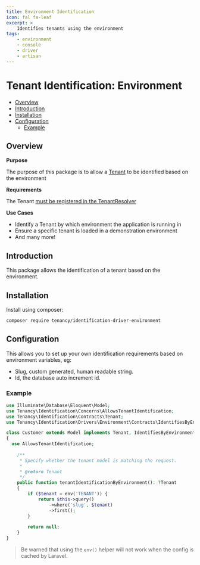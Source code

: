 ```yaml
---
title: Environment Identification
icon: fal fa-leaf
excerpt: >
    Identifies tenants using the environment
tags:
    - environment
    - console
    - driver
    - artisan
---
```


# Tenant Identification: Environment

- [Overview](#overview)
- [Introduction](#introduction)
- [Installation](#installation)
- [Configuration](#configuration)
  - [Example](#example)

## Overview

**Purpose**

The purpose of this package is to allow a [Tenant](what-is-a-tenant) to be identified based on the environment

**Requirements**

The Tenant [must be registered in the TenantResolver](identification-general)

**Use Cases**

- Identify a Tenant by which environment the application is running in
- Ensure a specific tenant is loaded in a demonstration environment
- And many more!

## Introduction

This package allows the identification of a tenant based on the environment.

## Installation

Install using composer:

```bash
composer require tenancy/identification-driver-environment
```
## Configuration

This allows you to set up your own identification requirements based on environment variables, eg:

* Slug, custom generated, human readable string.
* Id, the database auto increment id.

### Example
```php
use Illuminate\Database\Eloquent\Model;
use Tenancy\Identification\Concerns\AllowsTenantIdentification;
use Tenancy\Identification\Contracts\Tenant;
use Tenancy\Identification\Drivers\Environment\Contracts\IdentifiesByEnvironment;

class Customer extends Model implements Tenant, IdentifiesByEnvironment
{
  use AllowsTenantIdentification;
  
    /**
     * Specify whether the tenant model is matching the request.
     *
     * @return Tenant
     */
    public function tenantIdentificationByEnvironment(): ?Tenant
    {
        if ($tenant = env('TENANT')) {
            return $this->query()
                ->where('slug', $tenant)
                ->first();
        }
        
        return null;
    }
}
```

> Be warned that using the `env()` helper will not work when the config is cached by Laravel.
